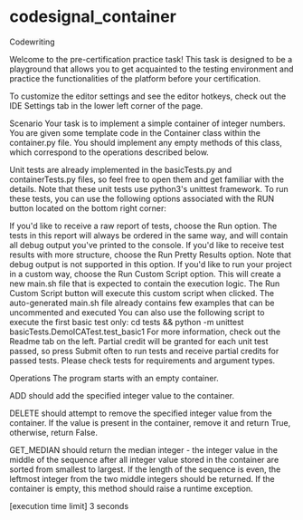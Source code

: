 # codesignal_container

Codewriting

Welcome to the pre-certification practice task! This task is designed to be a playground that allows you to get acquainted to the testing environment and practice the functionalities of the platform before your certification.

To customize the editor settings and see the editor hotkeys, check out the IDE Settings tab  in the lower left corner of the page.

Scenario
Your task is to implement a simple container of integer numbers. You are given some template code in the Container class within the container.py file. You should implement any empty methods of this class, which correspond to the operations described below.

Unit tests are already implemented in the basicTests.py and containerTests.py files, so feel free to open them and get familiar with the details. Note that these unit tests use python3's unittest framework. To run these tests, you can use the following options associated with the RUN button located on the bottom right corner:


If you'd like to receive a raw report of tests, choose the Run option. The tests in this report will always be ordered in the same way, and will contain all debug output you've printed to the console.
If you'd like to receive test results with more structure, choose the Run Pretty Results option. Note that debug output is not supported in this option.
If you'd like to run your project in a custom way, choose the Run Custom Script option. This will create a new main.sh file that is expected to contain the execution logic. The Run Custom Script button will execute this custom script when clicked.
The auto-generated main.sh file already contains few examples that can be uncommented and executed
You can also use the following script to execute the first basic test only:
cd tests && python -m unittest basicTests.DemoICATest.test_basic1
For more information, check out the Readme tab  on the left.
Partial credit will be granted for each unit test passed, so press Submit often to run tests and receive partial credits for passed tests. Please check tests for requirements and argument types.

Operations
The program starts with an empty container.

ADD <value> should add the specified integer value to the container.

DELETE <value> should attempt to remove the specified integer value from the container. If the value is present in the container, remove it and return True, otherwise, return False.

GET_MEDIAN should return the median integer - the integer value in the middle of the sequence after all integer value stored in the container are sorted from smallest to largest. If the length of the sequence is even, the leftmost integer from the two middle integers should be returned. If the container is empty, this method should raise a runtime exception.

[execution time limit] 3 seconds